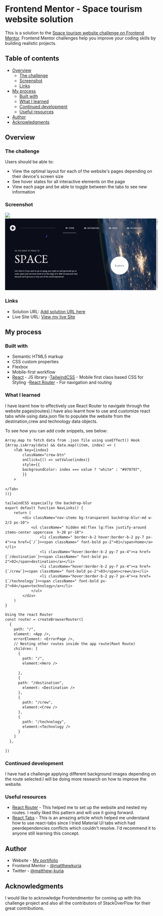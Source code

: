 
# Frontend Mentor - Space tourism website solution

This is a solution to the [Space tourism website challenge on Frontend Mentor](https://www.frontendmentor.io/challenges/space-tourism-multipage-website-gRWj1URZ3). Frontend Mentor challenges help you improve your coding skills by building realistic projects. 

## Table of contents

- [Overview](#overview)
  - [The challenge](#the-challenge)
  - [Screenshot](#screenshot)
  - [Links](#links)
- [My process](#my-process)
  - [Built with](#built-with)
  - [What I learned](#what-i-learned)
  - [Continued development](#continued-development)
  - [Useful resources](#useful-resources)
- [Author](#author)
- [Acknowledgments](#acknowledgments)


## Overview

### The challenge

Users should be able to:

- View the optimal layout for each of the website's pages depending on their device's screen size
- See hover states for all interactive elements on the page
- View each page and be able to toggle between the tabs to see new information

### Screenshot

![](./screenshot.jpg)
![alt text](public/myscreenshot.jpg)

### Links

- Solution URL: [Add solution URL here](https://your-solution-url.com)
- Live Site URL: [View my live Site](https://space-tourism-website-matt.vercel.app/)

## My process

### Built with

- Semantic HTML5 markup
- CSS custom properties
- Flexbox
- Mobile-first workflow
- [React](https://reactjs.org/) - JS library
-[TailwindCSS](https://tailwindcss.com/) - Mobile first class based CSS for Styling
-[React Router](https://reactrouter.com/en/main) - For navigation and routing


### What I learned

I have learnt how to effectively use React Router to navigate through the website pages(routes).I have also learnt how to use and customize  react tabs while using data.json file to populate the website from the destination,crew and technology data objects.

To see how you can add code snippets, see below:

```
Array.map to fetch data from .json file using useEffect() Hook
{Array.isArray(data) && data.map((item, index) => (
    <Tab key={index}
        className="crew-btn"
        onClick={() => setValue(index)}
        style={{
        backgroundColor: index === value ? "white" : "#979797",
        }}
    >
    
</Tab>
))}
```
```
tailwindCSS especially the backdrop-blur
export default function NavLinks() {
    return (
        <div className="nav-items bg-transparent backdrop-blur-md w-2/3 px-10">
            <ul className=" hidden md:flex lg:flex justify-around items-center uppercase  h-20 pr-10">
                <li className=" border-b-2 hover:border-b-2 py-7 px-4"><a href={`/`}><span className=" font-bold px-2">01</span>home</a></li>
                <li className="hover:border-b-2 py-7 px-4"><a href={`/destination`}><span className=" font-bold px-2">02</span>destination</a></li>
                <li className="hover:border-b-2 py-7 px-4"><a href={`/crew`}><span className=" font-bold px-2">03</span>crew</a></li>
                <li className="hover:border-b-2 py-7 px-4"><a href={`/technology`}><span className=" font-bold px-2">04</span>technology</a></li>
            </ul>
        </div>
    )
}
```
```
Using the react Router
const router = createBrowserRouter([
  {
    path: "/",
    element: <App />,
    errorElement: <ErrorPage />,
    // Nesting other routes inside the app route(Root Route)
    children: [
      {
        path: "/",
        element:<Hero />

      },
      {
      path: "/destination",
        element: <Destination />
      },
      {
        path: "/crew",
        element:<Crew />
      },
      {
        path: "/technology",
        element:<Technology />
      }
    ]    
  },
  
])
```


### Continued development
I have had a challenge applying different background images depending on the route selected.I will be doing more research on how to  improve the website.



### Useful resources

- [React Router](https://reactrouter.com/en/main/start/tutorial#setup) - This helped me to set up the website and nested my routes. I really liked this pattern and will use it going forward.
- [React Tabs](https://www.npmjs.com/package/react-tabs) - This is an amazing article which helped me understand how to use react-tabs since I tried Material UI tabs which had peerdependencies conflicts which couldn't resolve. I'd recommend it to anyone still learning this concept.


## Author

- Website - [My portifolio](https://www.matthewkuria.vercel.app)
- Frontend Mentor - [@matthewkuria](https://www.frontendmentor.io/profile/matthewkuria)
- Twitter - [@matthew-kuria](https://www.twitter.com/matthew-kuria)


## Acknowledgments

I would like to acknowledge Frontendmentor for coming up with  this challenge project and also all the contributors of StackOverFlow for their great contributions.

